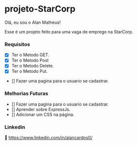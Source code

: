 # projeto-StarCorp

Olá, eu sou o Alan Matheus!

Esse é um projeto feito para uma vaga de emprego na StarCorp.


### Requisitos
- [x] Ter o Metodo GET.
- [x] Ter o Metodo Post
- [x] Ter o Metodo Delete.
- [x] Ter o Metodo Put.
- [] Fazer uma pagina para o usuario se cadastrar.


### Melhorias Futuras

- [] Fazer uma pagina para o usuario se cadastrar.
- [] Aprender sobre ExpressJs.
- [] Adicionar um CSS na página.



### Linkedin

:link: https://www.linkedin.com/in/alancardos0/

